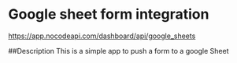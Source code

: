 # Google sheet form integration

https://app.nocodeapi.com/dashboard/api/google_sheets

##Description
This is a simple app to push a form to a google Sheet
